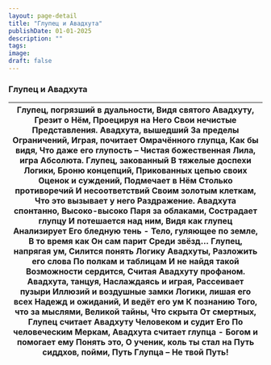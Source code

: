 ```yaml
---
layout: page-detail
title: "Глупец и Авадхута"
publishDate: 01-01-2025
description: ""
tags:
image:
draft: false
---
```


### Глупец и Авадхута

| Глупец, погрязший в дуальности,  Видя святого Авадхуту,  Грезит о Нём,  Проецируя на Него  Свои нечистые  Представления.  Авадхута, вышедший  За пределы  Ограничений,  Играя, почитает  Омрачённого глупца,  Как бы видя,  Что даже его глупость –  Чистая божественная  Лила, игра Абсолюта.  Глупец, закованный  В тяжелые доспехи  Логики,  Броню концепций,  Прикованных цепью своих  Оценок и суждений,  Подмечает в Нём  Столько противоречий  И несоответствий  Своим золотым клеткам,  Что это вызывает у него  Раздражение.  Авадхута спонтанно,  Высоко-высоко  Паря за облаками,  Сострадает глупцу  И потешается над ним,  Видя как глупец  Анализирует Его бледную тень -  Тело, гуляющее по земле,  В то время как  Он сам парит  Среди звёзд…  Глупец, напрягая ум,  Силится понять  Логику Авадхуты,  Разложить его слова  По полкам и таблицам  И не найдя такой  Возможности сердится,  Считая Авадхуту профаном.  Авадхута, танцуя,  Наслаждаясь и играя,  Рассеивает пузыри  Иллюзий и воздушные замки  Логики, лишая его всех  Надежд и ожиданий,  И ведёт его ум  К познанию  Того, что за мыслями,  Великой тайны,  Что скрыта  От смертных,  Глупец считает Авадхуту  Человеком и судит Его  По человеческим  Меркам,  Авадхута считает глупца -  Богом и помогает ему  Понять это,  О ученик, коль ты стал на  Путь сиддхов, пойми, Путь Глупца –  Не твой Путь! |
| ------------------------------------------------------------------------------------------------------------------------------------------------------------------------------------------------------------------------------------------------------------------------------------------------------------------------------------------------------------------------------------------------------------------------------------------------------------------------------------------------------------------------------------------------------------------------------------------------------------------------------------------------------------------------------------------------------------------------------------------------------------------------------------------------------------------------------------------------------------------------------------------------------------------------------------------------------------------------------------------------------------------------------------------------------------------------------------------------------------------------------------------------------------------------------------------------------------------------------------------------------------------------------------------------------------------------------------------------------------------------------------------ |
  
  
